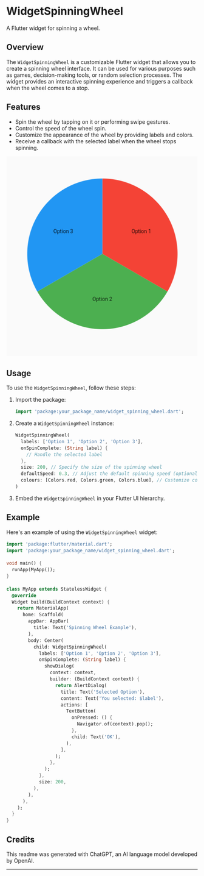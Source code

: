 # WidgetSpinningWheel

A Flutter widget for spinning a wheel.

## Overview

The `WidgetSpinningWheel` is a customizable Flutter widget that allows you to create a spinning wheel interface. It can be used for various purposes such as games, decision-making tools, or random selection processes. The widget provides an interactive spinning experience and triggers a callback when the wheel comes to a stop.

## Features

- Spin the wheel by tapping on it or performing swipe gestures.
- Control the speed of the wheel spin.
- Customize the appearance of the wheel by providing labels and colors.
- Receive a callback with the selected label when the wheel stops spinning.

![Screenshot](./spin.png)

## Usage

To use the `WidgetSpinningWheel`, follow these steps:

1. Import the package:
   ```dart
   import 'package:your_package_name/widget_spinning_wheel.dart';
   ```

2. Create a `WidgetSpinningWheel` instance:
   ```dart
   WidgetSpinningWheel(
     labels: ['Option 1', 'Option 2', 'Option 3'],
     onSpinComplete: (String label) {
       // Handle the selected label
     },
     size: 200, // Specify the size of the spinning wheel
     defaultSpeed: 0.3, // Adjust the default spinning speed (optional)
     colours: [Colors.red, Colors.green, Colors.blue], // Customize colors (optional)
   )
   ```

3. Embed the `WidgetSpinningWheel` in your Flutter UI hierarchy.

## Example

Here's an example of using the `WidgetSpinningWheel` widget:

```dart
import 'package:flutter/material.dart';
import 'package:your_package_name/widget_spinning_wheel.dart';

void main() {
  runApp(MyApp());
}

class MyApp extends StatelessWidget {
  @override
  Widget build(BuildContext context) {
    return MaterialApp(
      home: Scaffold(
        appBar: AppBar(
          title: Text('Spinning Wheel Example'),
        ),
        body: Center(
          child: WidgetSpinningWheel(
            labels: ['Option 1', 'Option 2', 'Option 3'],
            onSpinComplete: (String label) {
              showDialog(
                context: context,
                builder: (BuildContext context) {
                  return AlertDialog(
                    title: Text('Selected Option'),
                    content: Text('You selected: $label'),
                    actions: [
                      TextButton(
                        onPressed: () {
                          Navigator.of(context).pop();
                        },
                        child: Text('OK'),
                      ),
                    ],
                  );
                },
              );
            },
            size: 200,
          ),
        ),
      ),
    );
  }
}
```

## Credits

This readme was generated with ChatGPT, an AI language model developed by OpenAI.

---

